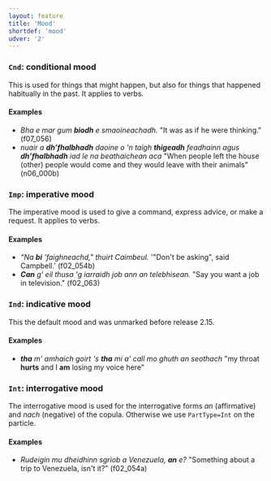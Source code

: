 ```yaml
---
layout: feature
title: 'Mood'
shortdef: 'mood'
udver: '2'
---
```


### <a name="Cnd">`Cnd`</a>: conditional mood

This is used for things that might happen, but also for things that happened habitually in the past.
It applies to verbs.

#### Examples

* _Bha e mar gum <b>biodh</b> e smaoineachadh._ "It was as if he were thinking." (f07\_056)
* _nuair a <b>dh’fhalbhadh</b> daoine o 'n taigh <b>thigeadh</b> feadhainn agus <b>dh’fhalbhadh</b> iad le na beathaichean aca_ "When people left the house (other) people would come and they would leave with their animals" (n06\_000b)

### <a name="Imp">`Imp`</a>: imperative mood

The imperative mood is used to give a command, express advice, or make a request.
It applies to verbs.

#### Examples

* _“Na <b>bi</b> 'faighneachd," thuirt Caimbeul._ '"Don't be asking", said Campbell.' (f02\_054b)
* _<b>Can</b> g' eil thusa 'g iarraidh job ann an telebhisean._ "Say you want a job in television." (f02\_063)

### <a name="Ind">`Ind`</a>: indicative mood

This the default mood and was unmarked before release 2.15.

#### Examples

* _<b>tha</b> m' amhaich goirt 's <b>tha</b> mi a' call mo ghuth an seothach_ "my throat <b>hurts</b> and I <b>am</b> losing my voice here"

### <a name="Int">`Int`</a>: interrogative mood

The interrogative mood is used for the interrogative forms _an_ (affirmative) and _nach_ (negative) of the copula.
Otherwise we use `PartType=Int` on the particle.

#### Examples

* _Rudeigin mu dheidhinn sgrìob a Venezuela, <b>an</b> e?_ "Something about a trip to Venezuela, isn't it?" (f02\_054a)
<!-- Interlanguage links updated Po 11. listopadu 2024, 20:09:47 CET -->
